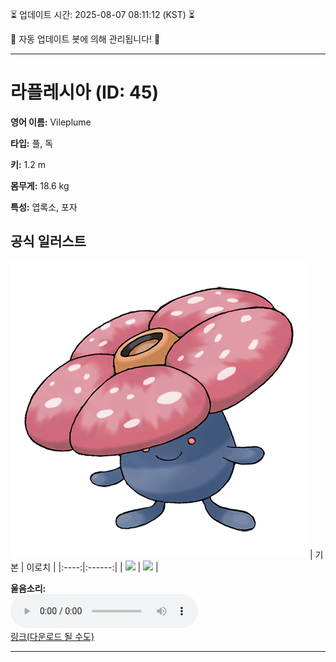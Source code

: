 
⏳ 업데이트 시간: 2025-08-07 08:11:12 (KST) ⏳

🤖 자동 업데이트 봇에 의해 관리됩니다! 🤖

---

# 라플레시아 (ID: 45)
**영어 이름:** Vileplume

**타입:** 풀, 독

**키:** 1.2 m

**몸무게:** 18.6 kg

**특성:** 엽록소, 포자

## 공식 일러스트
![](https://raw.githubusercontent.com/PokeAPI/sprites/master/sprites/pokemon/other/official-artwork/45.png)
| 기본 | 이로치 |
|:----:|:------:|
| <img src="http://play.pokemonshowdown.com/sprites/ani/vileplume.gif" width="200"> | <img src="http://play.pokemonshowdown.com/sprites/ani-shiny/vileplume.gif" width="200"> |

**울음소리:**<br><audio controls src="https://raw.githubusercontent.com/PokeAPI/cries/main/cries/pokemon/latest/45.ogg"></audio><br> [링크(다운로드 될 수도)](https://raw.githubusercontent.com/PokeAPI/cries/main/cries/pokemon/latest/45.ogg)


---
